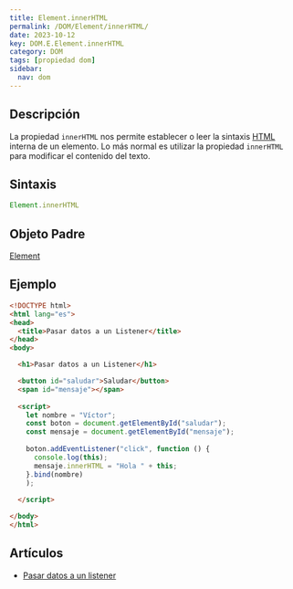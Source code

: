 ```yaml
---
title: Element.innerHTML
permalink: /DOM/Element/innerHTML/
date: 2023-10-12
key: DOM.E.Element.innerHTML
category: DOM
tags: [propiedad dom]
sidebar:
  nav: dom
---
```


## Descripción


La propiedad `innerHTML` nos permite establecer o leer la sintaxis [HTML](https://www.manualweb.net/html/) interna de un elemento. Lo más normal es utilizar la propiedad `innerHTML` para modificar el contenido del texto.


## Sintaxis


```javascript
Element.innerHTML
```


## Objeto Padre


[Element](https://www.w3api.com/DOM/Element/)


## Ejemplo


```html
<!DOCTYPE html>
<html lang="es">
<head>
  <title>Pasar datos a un Listener</title>
</head>
<body>

  <h1>Pasar datos a un Listener</h1>

  <button id="saludar">Saludar</button>
  <span id="mensaje"></span>
  
  <script>
    let nombre = "Víctor";
    const boton = document.getElementById("saludar");
    const mensaje = document.getElementById("mensaje");
    
    boton.addEventListener("click", function () {
      console.log(this);
      mensaje.innerHTML = "Hola " + this;
    }.bind(nombre)
    );
      
  </script>

</body>
</html>
```


## Artículos

- [Pasar datos a un listener](https://lineadecodigo.com/dom/pasar-datos-a-un-listener/)
